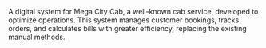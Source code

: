 A digital system for Mega City Cab, a well-known cab service, developed to optimize operations. This system manages customer bookings, tracks orders, and calculates bills with greater efficiency, replacing the existing manual methods.
